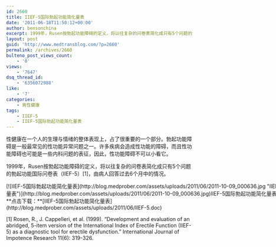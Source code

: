 ```yaml
---
id: 2660
title: IIEF-5国际勃起功能简化量表
date: '2011-06-18T11:50:12+00:00'
author: bensonchina
excerpt: 1999年，Rusen按勃起功能障碍的定义，将以往复杂的问卷表简化成只有5个问题的勃起功能国际问卷表（IIEF-5）。
layout: post
guid: 'http://www.medtransblog.com/?p=2660'
permalink: /archives/2660
bulteno_post_views_count:
    - '0'
views:
    - '7647'
dsq_thread_id:
    - '6356072988'
like:
    - '7'
categories:
    - 男性健康
tags:
    - IIEF-5
    - IIEF-5国际勃起功能简化量表
---
```


性健康在一个人的生理与情绪的整体表现上，占了很重要的一个部分。勃起功能障碍是一般最常见的性功能异常问题之一。许多疾病会造成性功能的障碍，而且性功能障碍也可能是一些内科问题的表征，因此，性功能障碍不可以小看它。

1999年，Rusen按勃起功能障碍的定义，将以往复杂的问卷表简化成只有5个问题的勃起功能国际问卷表（IIEF-5）\[1\]，由病人回答过去6个月中的情况。

<div class="wp-caption aligncenter" id="attachment_3397" style="width: 876px">[![IIEF-5国际勃起功能简化量表](http://blog.medprober.com/assets/uploads/2011/06/2011-10-09_000636.jpg "IIEF-5国际勃起功能简化量表")](http://blog.medprober.com/assets/uploads/2011/06/2011-10-09_000636.jpg)IIEF-5国际勃起功能简化量表

</div>**点击下载：**[IIEF-5国际勃起功能简化量表](http://blog.medprober.com/assets/uploads/2011/06/IIEF-5.doc)

\[1\] Rosen, R., J. Cappelleri, et al. (1999). “Development and evaluation of an abridged, 5-item version of the International Index of Erectile Function (IIEF-5) as a diagnostic tool for erectile dysfunction.” International Journal of Impotence Research 11(6): 319-326.